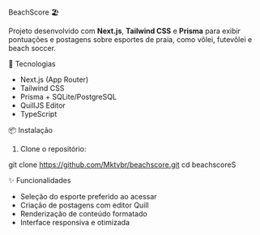 BeachScore 🏖️

Projeto desenvolvido com **Next.js**, **Tailwind CSS** e **Prisma** para exibir pontuações e postagens sobre esportes de praia, como vôlei, futevôlei e beach soccer.

🚀 Tecnologias

- Next.js (App Router)
- Tailwind CSS
- Prisma + SQLite/PostgreSQL
- QuillJS Editor
- TypeScript

📦 Instalação

1. Clone o repositório:

git clone https://github.com/Mktvbr/beachscore.git
cd beachscoreS


✨ Funcionalidades

- Seleção do esporte preferido ao acessar
- Criação de postagens com editor Quill
- Renderização de conteúdo formatado
- Interface responsiva e otimizada
